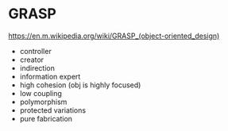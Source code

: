# GRASP

https://en.m.wikipedia.org/wiki/GRASP_(object-oriented_design)

- controller
- creator
- indirection
- information expert
- high cohesion (obj is highly focused)
- low coupling
- polymorphism
- protected variations
- pure fabrication

